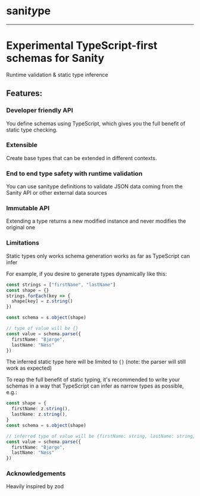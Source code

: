 # sani***ty***pe

------

# Experimental TypeScript-first schemas for Sanity

Runtime validation & static type inference

## Features:

### Developer friendly API

You define schemas using TypeScript, which gives you the full benefit of static type checking.

### Extensible

Create base types that can be extended in different contexts.

### End to end type safety with runtime validation

You can use sanitype definitions to validate JSON data coming from the Sanity API or other external data sources

### Immutable API

Extending a type returns a new modified instance and never modifies the original one

### Limitations

Static types only works schema generation works as far as TypeScript can infer

For example, if you desire to generate types dynamically like this:

```typescript
const strings = ["firstName", "lastName"]
const shape = {}
strings.forEach(key => {
  shape[key] = z.string()
})

const schema = s.object(shape)

// type of value will be {}
const value = schema.parse({
  firstName: "Bjørge",
  lastName: "Næss"
})

```

The inferred static type here will be limited to `{}` (note: the parser will still work as expected)

To reap the full benefit of static typing, it's recommended to write your schemas in a way that TypeScript can infer as narrow types as possible, e.g.:

```typescript
const shape = {
  firstName: z.string(),
  lastName: z.string(),
}
const schema = s.object(shape)

// inferred type of value will be {firstName: string, lastName: string}
const value = schema.parse({
  firstName: "Bjørge",
  lastName: "Næss"
})


```

### Acknowledgements

Heavily inspired by zod
